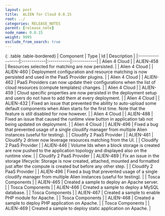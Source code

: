 ```yaml
---
layout: post
title:  ALIEN for Cloud 0.0.15
root: ../
categories: RELEASE_NOTES
parent: [release_note]
node_name: 0.0.15
weight: 9995
exclude_from_search: true
---
```


{: .table .table-bordered}
| Component        | Type        | Id         | Description |
|:-----------------|:------------|:-----------|:------------|
| <span class="text-success"> Alien 4 Cloud</span> | <i class="fa fa-plus text-success"></i> | ALIEN-458 | Resources selected for matching are now persisted. |
| <span class="text-success"> Alien 4 Cloud</span> | <i class="fa fa-plus text-success"></i> | ALIEN-460 | Deployment configuration and resource matching is now persisted and used in the PaaS Provider plugins. |
| <span class="text-success"> Alien 4 Cloud</span> | <i class="fa fa-plus text-success"></i> | ALIEN-462 | PaaS Providers can now update their configurations when the list of cloud resources (compute templates) changes. |
| <span class="text-success"> Alien 4 Cloud</span> | <i class="fa fa-level-up text-primary"></i> | ALIEN-459 | Cloud specific properties are now persisted in the deployment setup and users do not have to add them at every deployment. |
| <span class="text-success"> Alien 4 Cloud</span> | <i class="fa fa-bug text-danger"></i> | ALIEN-432 | Fixed an issue that prevented the ability to auto-upload some default components when Alien starts for the first time. Note that the feature is still disabled for now however. |
| <span class="text-success"> Alien 4 Cloud</span> | <i class="fa fa-bug text-danger"></i> | ALIEN-488 | Fixed an issue that caused the runtime view button in application tab not being updated on deployment. |
| <span class="text-success"> Alien 4 Cloud</span> | <i class="fa fa-bug text-danger"></i> | ALIEN-496 | Fixed a bug that prevented usage of a single cloudify manager from multiple Alien instances (useful for testing). |
| <span class="text-primary"> Cloudify 2 PaaS Provider</span> | <i class="fa fa-plus text-success"></i> | ALIEN-461 | Cloudify 2 driver now leverage resources matching from the UI. |
| <span class="text-primary"> Cloudify 2 PaaS Provider</span> | <i class="fa fa-level-up text-primary"></i> | ALIEN-446 | Volume Ids when a block storage is created are now pushed to the application topology and displayed also on the runtime view. |
| <span class="text-primary"> Cloudify 2 PaaS Provider</span> | <i class="fa fa-bug text-danger"></i> | ALIEN-489 | Fix an issue in the storage lifecycle: Storage is now created, attached, mounted and formatted just after the compute is created but before any other step. |
| <span class="text-primary"> Cloudify 2 PaaS Provider</span> | <i class="fa fa-bug text-danger"></i> | ALIEN-496 | Fixed a bug that prevented usage of a single cloudify manager from multiple Alien instances (useful for testing). |
| <span class=""> Tosca Components</span> | <i class="fa fa-plus text-success"></i> | ALIEN-465 | Created a sample to deploy an Apache server. |
| <span class=""> Tosca Components</span> | <i class="fa fa-plus text-success"></i> | ALIEN-466 | Created a sample to deploy a MySQL database. |
| <span class=""> Tosca Components</span> | <i class="fa fa-plus text-success"></i> | ALIEN-467 | Created a sample to enable PHP module for Apache. |
| <span class=""> Tosca Components</span> | <i class="fa fa-plus text-success"></i> | ALIEN-468 | Created a sample to deploy PHP application on Apache. |
| <span class=""> Tosca Components</span> | <i class="fa fa-plus text-success"></i> | ALIEN-469 | Created a sample to deploy static application on Apache. |
